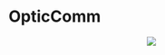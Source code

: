 # OpticComm
<p align="center">
<img src="https://github.com/user-attachments/assets/3e2ae59e-72d8-45ee-9a2e-2cb1d0cce8a8
">
</p>
